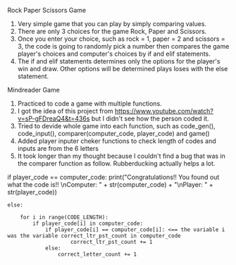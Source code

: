 Rock Paper Scissors Game
1. Very simple game that you can play by simply comparing values. 
2. There are only 3 choices for the game Rock, Paper and Scissors. 
3. Once you enter your choice, such as rock = 1, paper = 2 and scissors = 3, the code is going to randomly pick a number then compares the game player's choices and computer's choices by if and elif statements. 
4. The if and elif statements determines only the options for the player's win and draw. Other options will be determined plays loses with the else statement.

Mindreader Game
1. Practiced to code a game with multiple functions.
2. I got the idea of this project from https://www.youtube.com/watch?v=sP-gFDreaQ4&t=436s but I didn't see how the person coded it.
3. Tried to devide whole game into each function, such as code_gen(), code_input(), comparer(computer_code, player_code) and game()
4. Added player inputer cheker functions to check length of codes and inputs are from the 6 letters
5. It took longer than my thought because I couldn't find a bug that was in the comparer function as follow. Rubberducking actually helps a lot.

if player_code == computer_code:
        print("Congratulations!! You found out what the code is!! \nComputer: " + str(computer_code) + "\nPlayer: " + str(player_code))
    
    else:
        
        for i in range(CODE_LENGTH):
            if player_code[i] in computer_code:
                if player_code[i] == computer_code[i]: <== the variable i was the variable correct_ltr_pst_count in computer_code
                        correct_ltr_pst_count += 1
                else:
                    correct_letter_count += 1

                    